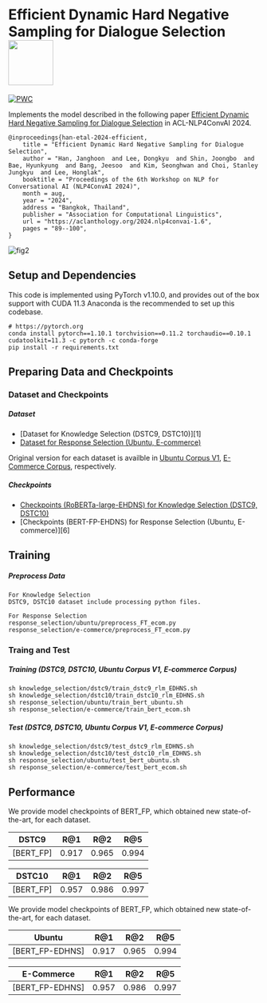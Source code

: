 Efficient Dynamic Hard Negative Sampling for Dialogue Selection <img src="https://pytorch.org/assets/images/logo-dark.svg" width = "90" align=center />
====================================
[![PWC](https://img.shields.io/endpoint.svg?url=https://paperswithcode.com/badge/fine-grained-post-training-for-improving/conversational-response-selection-on-ubuntu-1)](https://paperswithcode.com/sota/conversational-response-selection-on-ubuntu-1?p=fine-grained-post-training-for-improving)


Implements the model described in the following paper [Efficient Dynamic Hard Negative Sampling for Dialogue Selection](https://aclanthology.org/2024.nlp4convai-1.6/) in ACL-NLP4ConvAI 2024.

```
@inproceedings{han-etal-2024-efficient,
    title = "Efficient Dynamic Hard Negative Sampling for Dialogue Selection",
    author = "Han, Janghoon  and Lee, Dongkyu  and Shin, Joongbo  and Bae, Hyunkyung  and Bang, Jeesoo  and Kim, Seonghwan and Choi, Stanley Jungkyu  and Lee, Honglak",
    booktitle = "Proceedings of the 6th Workshop on NLP for Conversational AI (NLP4ConvAI 2024)",
    month = aug,
    year = "2024",
    address = "Bangkok, Thailand",
    publisher = "Association for Computational Linguistics",
    url = "https://aclanthology.org/2024.nlp4convai-1.6",
    pages = "89--100",
}
```
![fig2](https://github.com/user-attachments/assets/6d5274f3-51ba-4ce6-a8ed-285947d3edb1)

Setup and Dependencies
----------------------

This code is implemented using PyTorch v1.10.0, and provides out of the box support with CUDA 11.3
Anaconda is the recommended to set up this codebase.
```
# https://pytorch.org
conda install pytorch==1.10.1 torchvision==0.11.2 torchaudio==0.10.1 cudatoolkit=11.3 -c pytorch -c conda-forge
pip install -r requirements.txt
```


Preparing Data and Checkpoints
-------------

### Dataset and Checkpoints

##### Dataset
- [Dataset for Knowledge Selection (DSTC9, DSTC10)][1]
- [Dataset for Response Selection (Ubuntu, E-commerce)][2]

Original version for each dataset is availble in [Ubuntu Corpus V1][3], [E-Commerce Corpus][4], respectively.

##### Checkpoints
- [Checkpoints (RoBERTa-large-EHDNS) for Knowledge Selection (DSTC9, DSTC10)][5]
- [Checkpoints (BERT-FP-EHDNS) for Response Selection (Ubuntu, E-commerce)][6]


Training
--------

##### Preprocess Data

```
For Knowledge Selection
DSTC9, DSTC10 dataset include processing python files.

For Response Selection
response_selection/ubuntu/preprocess_FT_ecom.py
response_selection/e-commerce/preprocess_FT_ecom.py
```


### Traing and Test

##### Training (DSTC9, DSTC10, Ubuntu Corpus V1, E-commerce Corpus)

```shell
sh knowledge_selection/dstc9/train_dstc9_rlm_EDHNS.sh
sh knowledge_selection/dstc10/train_dstc10_rlm_EDHNS.sh
sh response_selection/ubuntu/train_bert_ubuntu.sh
sh response_selection/e-commerce/train_bert_ecom.sh
```

##### Test (DSTC9, DSTC10, Ubuntu Corpus V1, E-commerce Corpus)
```shell
sh knowledge_selection/dstc9/test_dstc9_rlm_EDHNS.sh
sh knowledge_selection/dstc10/test_dstc10_rlm_EDHNS.sh
sh response_selection/ubuntu/test_bert_ubuntu.sh
sh response_selection/e-commerce/test_bert_ecom.sh
```

Performance
----------

We provide model checkpoints of BERT_FP, which obtained new state-of-the-art, for each dataset.

|DSTC9           | R@1   | R@2   | R@5   |
| -------------- | ----- | ----- | ----- |
|[BERT_FP]      | 0.917 | 0.965 | 0.994 |

| DSTC10         | R@1   | R@2   | R@5   |
| -------------- | ----- | ----- | ----- |
|[BERT_FP]      | 0.957 | 0.986 | 0.997 |



We provide model checkpoints of BERT_FP, which obtained new state-of-the-art, for each dataset.

| Ubuntu         | R@1   | R@2   | R@5   |
| -------------- | ----- | ----- | ----- |
|[BERT_FP-EDHNS]| 0.917 | 0.965 | 0.994 |

| E-Commerce     | R@1   | R@2   | R@5   |
| -------------- | ----- | ----- | ----- |
|[BERT_FP-EDHNS] | 0.957 | 0.986 | 0.997 |


[2]: https://github.com/taesunwhang/BERT-ResSel
[3]: https://drive.google.com/file/d/1-4E0eEjyp7n_F75TEh7OKrpYPK4GLNoE/view?usp=sharing
[4]: https://drive.google.com/file/d/1n2zigNDiIArWtsiV9iUQLwfSBgtNn7ws/view?usp=sharing
[5]: https://drive.google.com/file/d/16Rv8rSRneq7gfPRkpFZseNYfswuoqI4-/view?usp=sharing
[3]: https://www.dropbox.com/s/2fdn26rj6h9bpvl/ubuntu_data.zip
[4]: https://github.com/cooelf/DeepUtteranceAggregation
